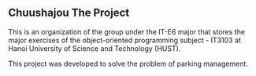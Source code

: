 ## Chuushajou The Project
This is an organization of the group under the IT-E6 major that stores the major exercises of the object-oriented programming subject - IT3103 at Hanoi University of Science and Technology (HUST).

This project was developed to solve the problem of parking management.

<!--
## Some repo

### ChuushajouJavaApi
Weird BE of website

### ChuushajouKanriReact
Weird FE of website

### ChuushajouBackupDatabase
Weird DB of website
-->

